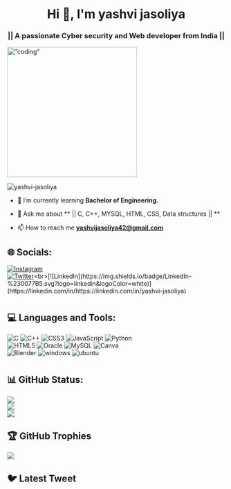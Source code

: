 
<h1 align="center">Hi 👋, I'm yashvi jasoliya</h1>
<h3 align="center">|| A passionate Cyber security and Web developer from India ||</h3>
<img align=”center” alt=”coding” width=”300” height="300" src="https://static.wixstatic.com/media/9be400_457e1609536042398548c52937e04b27~mv2.gif">

<p align="left"> <img src="https://komarev.com/ghpvc/?username=yashvi-jasoliya&label=Profile%20views&color=0e75b6&style=flat" alt="yashvi-jasoliya" /> </p>

- 🌱 I’m currently learning **Bachelor of Engineering.**

- 💬 Ask me about ** || C, C++, MYSQL, HTML, CSS, Data structures || **

- 📫 How to reach me **yashvijasoliya42@gmail.com**


##  <h2 align="left">🌐 Socials: </h2>
[![Instagram](https://img.shields.io/badge/Instagram-%23E4405F.svg?logo=Instagram&logoColor=white)](https://instagram.com/yasu__jasoliya22)<br> [![Twitter](https://img.shields.io/badge/Twitter-%231DA1F2.svg?logo=Twitter&logoColor=white)](https://twitter.com/@yashvijasoliya")<br>[![LinkedIn](https://img.shields.io/badge/LinkedIn-%230077B5.svg?logo=linkedin&logoColor=white)](https://linkedin.com/in/https://linkedin.com/in/yashvi-jasoliya) 



# <h2 align="left">💻 Languages and Tools:</h2>
![C](https://img.shields.io/badge/c-%2300599C.svg?style=for-the-badge&logo=c&logoColor=white) ![C++](https://img.shields.io/badge/c++-%2300599C.svg?style=for-the-badge&logo=c%2B%2B&logoColor=white) ![CSS3](https://img.shields.io/badge/css3-%231572B6.svg?style=for-the-badge&logo=css3&logoColor=white) ![JavaScript](https://img.shields.io/badge/javascript-%23323330.svg?style=for-the-badge&logo=javascript&logoColor=%23F7DF1E) ![Python](https://img.shields.io/badge/python-3670A0?style=for-the-badge&logo=python&logoColor=ffdd54) <br> ![HTML5](https://img.shields.io/badge/html5-%23E34F26.svg?style=for-the-badge&logo=html5&logoColor=white) ![Oracle](https://img.shields.io/badge/Oracle-F80000?style=for-the-badge&logo=oracle&logoColor=white) ![MySQL](https://img.shields.io/badge/mysql-orange.svg?style=for-the-badge&logo=mysql&logoColor=white) ![Canva](https://img.shields.io/badge/Canva-%2300C4CC.svg?style=for-the-badge&logo=Canva&logoColor=white) <br>![Blender](https://img.shields.io/badge/blender-%23F5792A.svg?style=for-the-badge&logo=blender&logoColor=white) ![windows](https://img.shields.io/badge/windows-%23323330.svg?style=for-the-badge&logo=windows&logoColor=%23F7DF1E) ![ubuntu](https://img.shields.io/badge/ubuntu-F80000.svg?style=for-the-badge&logo=ubuntu&logoColor=white)

# <h2 align="left">📊 GitHub Status:</h2>

![](https://github-readme-stats.vercel.app/api?username=yashvi-jasoliya&theme=bear&hide_border=false&include_all_commits=false&count_private=false)<br/>
![](https://github-readme-streak-stats.herokuapp.com/?user=yashvi-jasoliya&theme=bear&hide_border=false)<br/>
![](https://github-readme-stats.vercel.app/api/top-langs/?username=yashvi-jasoliya&theme=bear&hide_border=false&include_all_commits=false&count_private=false&layout=compact)



## 🏆 GitHub Trophies
![](https://github-profile-trophy.vercel.app/?username=yashvi-jasoliya&theme=radical&no-frame=false&no-bg=true&margin-w=4)

## 🐦 Latest Tweet





